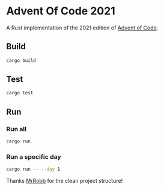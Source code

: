 # Advent Of Code 2021

A Rust implementation of the 2021 edition of [Advent of Code](https://adventofcode.com/2021/).

## Build

```sh
cargo build
```

## Test

```sh
cargo test
```

## Run

### Run all

```sh
cargo run
```

### Run a specific day

```sh
cargo run -- --day 1
```

Thanks [MrRobb](https://github.com/MrRobb/advent-of-code-2019) for the clean project structure!
